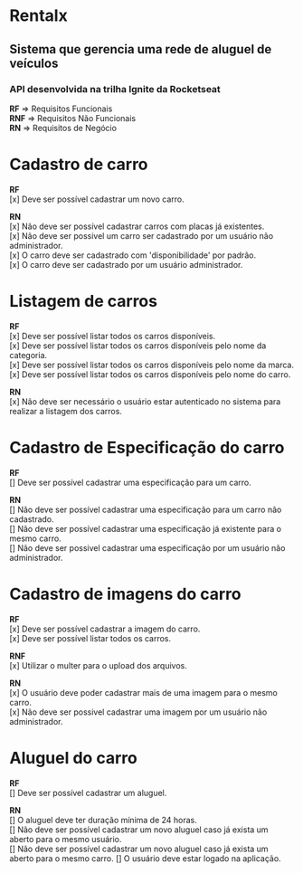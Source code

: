 # Rentalx
## Sistema que gerencia uma rede de aluguel de veículos
### API desenvolvida na trilha Ignite da Rocketseat

**RF** => Requisitos Funcionais     
**RNF** => Requisitos Não Funcionais    
**RN** => Requisitos de Negócio


# Cadastro de carro
**RF**  
[x] Deve ser possível cadastrar um novo carro.  

**RN**  
[x] Não deve ser possível cadastrar carros com placas já existentes.      
[x] Não deve ser possivel um carro ser cadastrado por um usuário não administrador.     
[x] O carro deve ser cadastrado com 'disponibilidade' por padrão.  
[x] O carro deve ser cadastrado por um usuário administrador.

# Listagem de carros
**RF**  
[x] Deve ser possível listar todos os carros disponíveis.   
[x] Deve ser possível listar todos os carros disponíveis pelo nome da categoria.    
[x] Deve ser possível listar todos os carros disponíveis pelo nome da marca.    
[x] Deve ser possível listar todos os carros disponíveis pelo nome do carro.

**RN**  
[x] Não deve ser necessário o usuário estar autenticado no sistema para realizar a listagem dos carros.

# Cadastro de Especificação do carro
**RF**  
[] Deve ser possível cadastrar uma especificação para um carro.      

**RN**  
[] Não deve ser possível cadastrar uma especificação para um carro não cadastrado.     
[] Não deve ser possível cadastrar uma especificação já existente para o mesmo carro.  
[] Não deve ser possivel cadastrar uma especificação por um usuário não administrador. 

# Cadastro de imagens do carro
**RF**  
[x] Deve ser possível cadastrar a imagem do carro.  
[x] Deve ser possível listar todos os carros.

**RNF**     
[x] Utilizar o multer para o upload dos arquivos.

**RN**  
[x] O usuário deve poder cadastrar mais de uma imagem para o mesmo carro.   
[x] Não deve ser possivel cadastrar uma imagem por um usuário não administrador.    

# Aluguel do carro
**RF**  
[] Deve ser possível cadastrar um aluguel.

**RN**  
[] O aluguel deve ter duração mínima de 24 horas.  
[] Não deve ser possível cadastrar um novo aluguel caso já exista um aberto para o mesmo usuário.  
[] Não deve ser possível cadastrar um novo aluguel caso já exista um aberto para o mesmo carro. 
[] O usuário deve estar logado na aplicação.